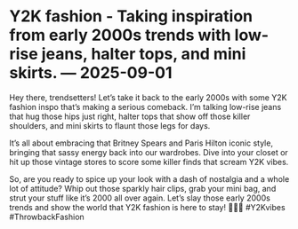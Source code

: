 # Y2K fashion - Taking inspiration from early 2000s trends with low-rise jeans, halter tops, and mini skirts. — 2025-09-01

Hey there, trendsetters! Let’s take it back to the early 2000s with some Y2K fashion inspo that’s making a serious comeback. I’m talking low-rise jeans that hug those hips just right, halter tops that show off those killer shoulders, and mini skirts to flaunt those legs for days. 

It’s all about embracing that Britney Spears and Paris Hilton iconic style, bringing that sassy energy back into our wardrobes. Dive into your closet or hit up those vintage stores to score some killer finds that scream Y2K vibes. 

So, are you ready to spice up your look with a dash of nostalgia and a whole lot of attitude? Whip out those sparkly hair clips, grab your mini bag, and strut your stuff like it’s 2000 all over again. Let’s slay those early 2000s trends and show the world that Y2K fashion is here to stay! 💅👖🔥 #Y2Kvibes #ThrowbackFashion